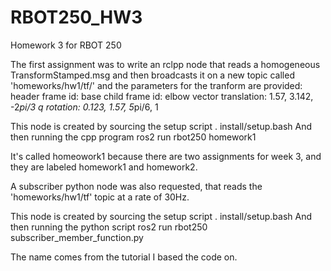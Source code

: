 # RBOT250_HW3
Homework 3 for RBOT 250

The first assignment was to write an rclpp node that reads a homogeneous TransformStamped.msg and then broadcasts it on a new topic called 'homeworks/hw1/tf/' and the parameters for the tranform are provided:
header frame id: base
child frame id: elbow
vector translation: 1.57, 3.142, -2*pi/3
q rotation: 0.123, 1.57, 5*pi/6, 1

This node is created by sourcing the setup script
. install/setup.bash
And then running the cpp program
ros2 run rbot250 homework1

It's called homeowork1 because there are two assignments for week 3, and they are labeled homework1 and homework2.

A subscriber python node was also requested, that reads the 'homeworks/hw1/tf' topic at a rate of 30Hz.

This node is created by sourcing the setup script
. install/setup.bash
And then running the python script
ros2 run rbot250 subscriber_member_function.py

The name comes from the tutorial I based the code on.
